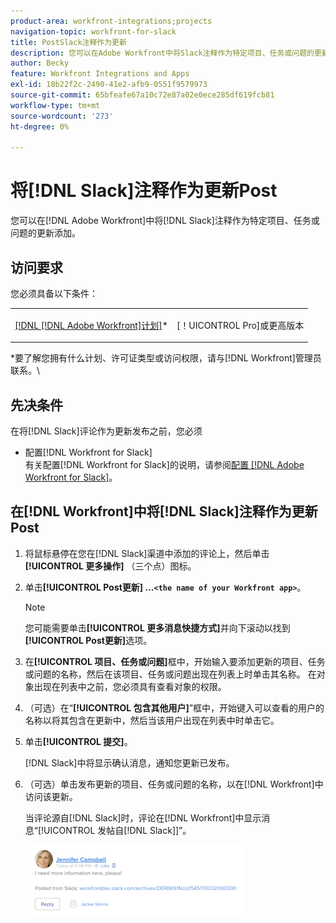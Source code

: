 ```yaml
---
product-area: workfront-integrations;projects
navigation-topic: workfront-for-slack
title: PostSlack注释作为更新
description: 您可以在Adobe Workfront中将Slack注释作为特定项目、任务或问题的更新进行添加。
author: Becky
feature: Workfront Integrations and Apps
exl-id: 18b22f2c-2490-41e2-afb9-0551f9579973
source-git-commit: 65bfeafe67a10c72e87a02e0ece285df619fcb81
workflow-type: tm+mt
source-wordcount: '273'
ht-degree: 0%

---
```


# 将[!DNL Slack]注释作为更新Post

您可以在[!DNL Adobe Workfront]中将[!DNL Slack]注释作为特定项目、任务或问题的更新添加。

## 访问要求

您必须具备以下条件：

<table style="table-layout:auto"> 
 <col> 
 </col> 
 <col> 
 </col> 
 <tbody> 
  <tr> 
   <td role="rowheader"><a href="https://www.workfront.com/plans" target="_blank">[!DNL [!DNL Adobe Workfront]计划]</a>*</td> 
   <td> <p>[！UICONTROL Pro]或更高版本</p> </td> 
  </tr> 
 </tbody> 
</table>

&#42;要了解您拥有什么计划、许可证类型或访问权限，请与[!DNL Workfront]管理员联系。\

## 先决条件

在将[!DNL Slack]评论作为更新发布之前，您必须

* 配置[!DNL Workfront for Slack]\
   有关配置[!DNL Workfront for Slack]的说明，请参阅[配置 [!DNL Adobe Workfront for Slack]](../../workfront-integrations-and-apps/using-workfront-with-slack/configure-workfront-for-slack.md)。

## 在[!DNL Workfront]中将[!DNL Slack]注释作为更新Post

1. 将鼠标悬停在您在[!DNL Slack]渠道中添加的评论上，然后单击&#x200B;**[!UICONTROL 更多操作]** （三个点）图标。

1. 单击&#x200B;**[!UICONTROL Post更新] ...`<the name of your Workfront app>`**。

   >[!NOTE]
   >
   >您可能需要单击&#x200B;**[!UICONTROL 更多消息快捷方式]**&#x200B;并向下滚动以找到&#x200B;**[!UICONTROL Post更新]**&#x200B;选项。
   >
   >
1. 在&#x200B;**[!UICONTROL 项目、任务或问题]**&#x200B;框中，开始输入要添加更新的项目、任务或问题的名称，然后在该项目、任务或问题出现在列表上时单击其名称。 在对象出现在列表中之前，您必须具有查看对象的权限。
1. （可选）在“**[!UICONTROL 包含其他用户]**”框中，开始键入可以查看的用户的名称以将其包含在更新中，然后当该用户出现在列表中时单击它。
1. 单击&#x200B;**[!UICONTROL 提交]**。

   [!DNL Slack]中将显示确认消息，通知您更新已发布。

1. （可选）单击发布更新的项目、任务或问题的名称，以在[!DNL Workfront]中访问该更新。

   当评论源自[!DNL Slack]时，评论在[!DNL Workfront]中显示消息“[!UICONTROL 发帖自[!DNL Slack]]”。

   ![](assets/slack-update-posted-from-slack-350x112.png)
